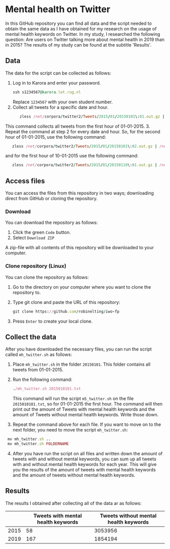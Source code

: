 # Mental health on Twitter

In this GitHub repository you can find all data and the script needed to obtain the same data as I have obtained for my research on the usage of mental health keywords on Twitter. In my study, I researched the following question: Are users on Twitter talking more about mental health in 2019 than in 2015? The results of my study can be found at the subtitle 'Results'.

## Data
The data for the script can be collected as follows:
1. Log in to Karora and enter your password.
   ```ruby
   ssh s1234567@karora.let.rug.nl
   ```
   Replace `1234567` with your own student number.
2. Collect all tweets for a specific date and hour.
   ```ruby
      zless /net/corpora/twitter2/Tweets/2015/01/20150101\:01.out.gz | /net/corpora/twitter2/tools/tweet2tab -i text
   ```
  This command collects all tweets from the first hour of 01-01-2015.
3. Repeat the command at step 2 for every date and hour. So, for the second hour of 01-01-2015, use the following command:
   ```ruby
      zless /net/corpora/twitter2/Tweets/2015/01/20150101\:02.out.gz | /net/corpora/twitter2/tools/tweet2tab -i text
   ```
   and for the first hour of 10-01-2015 use the following command:
   ```ruby
      zless /net/corpora/twitter2/Tweets/2015/01/20150110\:01.out.gz | /net/corpora/twitter2/tools/tweet2tab -i text
   ```
## Access files
You can access the files from this repository in two ways; downloading direct from GitHub or cloning the repository.

### Download
You can download the repository as follows:
1. Click the green `Code` button.
2. Select `Download ZIP`

A zip-file with all contents of this repository will be downloaded to your computer.

### Clone repository (Linux)
You can clone the repository as follows:
1. Go to the directory on your computer where you want to clone the repository to.
2. Type git clone and paste the URL of this repository:
   
   ```ruby
   git clone https://github.com/robinelting/iwo-fp
   ```
3. Press `Enter` to create your local clone.

## Collect the data
After you have downloaded the necessary files, you can run the script called `mh_twitter.sh` as follows:
1. Place `mh_twitter.sh` in the folder `20150101`. This folder contains all tweets from 01-01-2015.
2. Run the following command:

   ```ruby
   ./mh_twitter.sh 2015010101.txt
   ```
   This command will run the script `m5_twitter.sh` on the file `2015010101.txt`, so for 01-01-2015      the first hour. The command will then print out the amount of Tweets with mental health keywords      and the amount of Tweets without mental health keywords. Write those down.
3. Repeat the command above for each file. If you want to move on to the next folder, you need to        move the script `mh_twitter.sh`:
  
  ```ruby
   mv mh_twitter.sh ..
   mv mh_twitter.sh FOLDERNAME
   ```
4. After you have run the script on all files and written down the amount of tweets with and without    mental keywords, you can sum up all tweets with and without mental health keywords for each year.    This will give you the results of the amount of tweets with mental health keywords and the amount    of tweets without mental health keywords.

## Results
The results I obtained after collecting all of the data ar as follows:

|  | Tweets with mental health keywords | Tweets without mental health keywords
| ------------- | ------------- |------------- |
| 2015  | 58  | 3053956 |
| 2019  | 167  | 1854194 |



